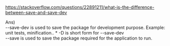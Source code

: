 https://stackoverflow.com/questions/22891211/what-is-the-difference-between-save-and-save-dev	


Ans)  	  
--save-dev is used to save the package for development purpose. Example: unit tests, minification..
	* -D is short form for --save-dev	  
--save is used to save the package required for the application to run.	  
